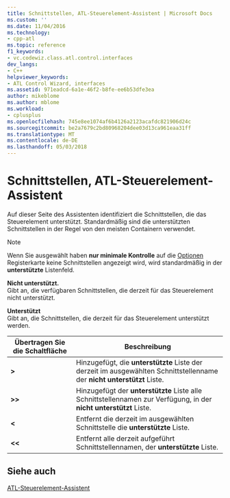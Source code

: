 ```yaml
---
title: Schnittstellen, ATL-Steuerelement-Assistent | Microsoft Docs
ms.custom: ''
ms.date: 11/04/2016
ms.technology:
- cpp-atl
ms.topic: reference
f1_keywords:
- vc.codewiz.class.atl.control.interfaces
dev_langs:
- C++
helpviewer_keywords:
- ATL Control Wizard, interfaces
ms.assetid: 971eadcd-6a1e-46f2-b8fe-ee6b53dfe3ea
author: mikeblome
ms.author: mblome
ms.workload:
- cplusplus
ms.openlocfilehash: 745e8ee1074af6b4126a2123acafdc821906d24c
ms.sourcegitcommit: be2a7679c2bd80968204dee03d13ca961eaa31ff
ms.translationtype: MT
ms.contentlocale: de-DE
ms.lasthandoff: 05/03/2018
---
```

# <a name="interfaces-atl-control-wizard"></a>Schnittstellen, ATL-Steuerelement-Assistent
Auf dieser Seite des Assistenten identifiziert die Schnittstellen, die das Steuerelement unterstützt. Standardmäßig sind die unterstützten Schnittstellen in der Regel von den meisten Containern verwendet.  
  
> [!NOTE]
>  Wenn Sie ausgewählt haben **nur minimale Kontrolle** auf die [Optionen](../../atl/reference/options-atl-control-wizard.md) Registerkarte keine Schnittstellen angezeigt wird, wird standardmäßig in der **unterstützte** Listenfeld.  
  
 **Nicht unterstützt.**  
 Gibt an, die verfügbaren Schnittstellen, die derzeit für das Steuerelement nicht unterstützt.  
  
 **Unterstützt**  
 Gibt an, die Schnittstellen, die derzeit für das Steuerelement unterstützt werden.  
  
|Übertragen Sie die Schaltfläche|Beschreibung|  
|---------------------|-----------------|  
|**>**|Hinzugefügt, die **unterstützte** Liste der derzeit im ausgewählten Schnittstellenname der **nicht unterstützt** Liste.|  
|**>>**|Hinzugefügt der **unterstützte** Liste alle Schnittstellennamen zur Verfügung, in der **nicht unterstützt** Liste.|  
|**<**|Entfernt die derzeit im ausgewählten Schnittstelle die **unterstützte** Liste.|  
|**<<**|Entfernt alle derzeit aufgeführt Schnittstellennamen, der **unterstützte** Liste.|  
  
## <a name="see-also"></a>Siehe auch  
 [ATL-Steuerelement-Assistent](../../atl/reference/atl-control-wizard.md)

